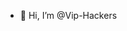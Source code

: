 - 👋 Hi, I’m @Vip-Hackers
<!---
Vip-Hackers/Vip-Hackers is a ✨ special ✨ repository because its `README.md` (this file) appears on your GitHub profile.
You can click the Preview link to take a look at your changes.
--->
